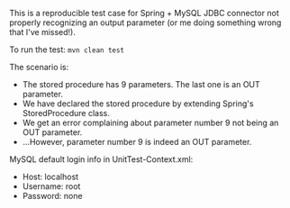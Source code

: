 This is a reproducible test case for Spring + MySQL JDBC connector not properly recognizing an output parameter (or me doing something wrong that I've missed!).

To run the test: `mvn clean test`

The scenario is:

* The stored procedure has 9 parameters. The last one is an OUT parameter.
* We have declared the stored procedure by extending Spring's StoredProcedure class.
* We get an error complaining about parameter number 9 not being an OUT parameter.
* ...However, parameter number 9 is indeed an OUT parameter.

MySQL default login info in UnitTest-Context.xml:

* Host: localhost
* Username: root
* Password: none
